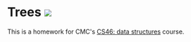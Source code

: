 # Trees ![](https://api.travis-ci.com/maxinebaghdadi/trees.svg?branch=master)

This is a homework for CMC's [CS46: data structures](https://github.com/mikeizbicki/cmc-csci046) course.
